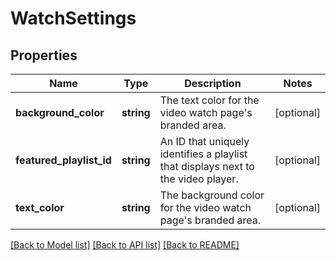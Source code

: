 # WatchSettings

## Properties
Name | Type | Description | Notes
------------ | ------------- | ------------- | -------------
**background_color** | **string** | The text color for the video watch page&#39;s branded area. | [optional] 
**featured_playlist_id** | **string** | An ID that uniquely identifies a playlist that displays next to the video player. | [optional] 
**text_color** | **string** | The background color for the video watch page&#39;s branded area. | [optional] 

[[Back to Model list]](../README.md#documentation-for-models) [[Back to API list]](../README.md#documentation-for-api-endpoints) [[Back to README]](../README.md)


